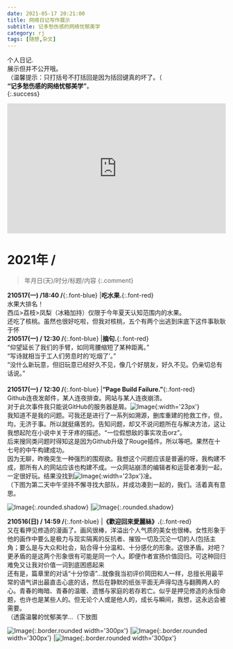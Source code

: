 ```yaml
---
date: 2021-05-17 20:21:00
title: 网络日记写作展示
subtitle: 记多愁伤感的网络忧郁美学
category: rj
tags: [随想,杂文]
---
```


个人日记.<br/>展示但并不公开哦。  
（温馨提示：只打括号不打括回是因为括回键真的坏了。（  
**“记多愁伤感的网络忧郁美学”**。  
{:.success}  
  
<!--more-->
  
<iframe width="100%" height="300" scrolling="no" frameborder="no" allow="autoplay" src="https://w.soundcloud.com/player/?url=https%3A//api.soundcloud.com/tracks/145063563&color=%23acacac&auto_play=true&hide_related=false&show_comments=true&show_user=true&show_reposts=false&show_teaser=true&visual=true"></iframe><div style="font-size: 10px; color: #cccccc;line-break: anywhere;word-break: normal;overflow: hidden;white-space: nowrap;text-overflow: ellipsis; font-family: Interstate,Lucida Grande,Lucida Sans Unicode,Lucida Sans,Garuda,Verdana,Tahoma,sans-serif;font-weight: 100;"></div>
  
# 2021年 /  
> 年月日(天)/时分/标题/内容
{:.comment}  

**210517(一) /18:40 /**{:.font-blue} |**吃水果.**{:.font-red}<br/>水果大排名！<br/>西瓜>荔枝>凤梨（冰箱加持）仅限于今年夏天认知范围内的水果。<br/>还吃了核桃。虽然也很好吃啦，但我对核桃，五个有两个出逃到床底下这件事耿耿于怀  
**210517(一) / 12:30 /**{:.font-blue} |**摘句.**{:.font-red}<br/>“仰望延长了我们的手臂，如同弯腰缩短了某种距离。”<br/>“写诗就相当于工人们劳息时的‘吃烟了’。”<br/>“没什么新玩意，但旧玩意已经好久不见，像几个好朋友，好久不见。仍亲切总有话说。”<br/>  
**210517(一) / 12:30 /**{:.font-blue} |**“Page Build Failure.”**{:.font-red}<br/>Github连夜发邮件，某人连夜排查。网站与某人连夜崩溃。<br/>对于此次事件我只能说GitHub的服务器是屑。![Image](http://pic.yupoo.com/erowz/f8626a1f/d1445926.jpg){:width='23px'}<br/>我知道不是我的问题。可我还是进行了一系列如溯源，删库重建的抢救工作，但，均，无济于事。所以就挺痛苦的。告知问题，却又不说问题所在与解决方法，这让我想起陀在小说中关于牙疼的描述。“一位假想敌的事实攻击orz”。<br/>后来搜同类问题时得知这是因为Github升级了Rouge插件。所以等吧。果然在十七号的中午构建成功。<br/>因为无聊，昨晚突生一种强烈的围观欲。我想这个问题应该是普遍的呀，我构建不成，那所有人的网站应该也构建不成。一众网站崩溃的编辑者和运营者凑到一起，一定很好玩。结果没找到![Image](http://pic.yupoo.com/erowz/f8626a1f/d1445926.jpg){:width='23px'}凎。<br/>（下图为第二天中午坚持不懈寻找大部队，并成功凑到一起的，我们。活着真有意思。  
  
![Image](http://pic.yupoo.com/erowz/dde9d6b4/e3fb3af9.jpg){:.rounded.shadow} |![Image](http://pic.yupoo.com/erowz/b93056dc/efa95c13.jpg){:.rounded.shadow}  
  
**210516(日) / 14:59 /**{:.font-blue} |**《歡迎回來愛麗絲》.**{:.font-red}<br/>又在看押见修造的漫画了。画风很棒，洋溢出个人气质的美女也很棒。女性形象于他的画作中要么是极力与现实隔离的反抗者、摧毁一切及沉沦一切的人(包括主角；要么是与大众和社会，贴合得十分温和、十分感化的形象。这很矛盾。对吧？更矛盾的是这两个形象很有可能是同一个人。即便作者宣扬价值回归。可这种回归难免又让我对价值一词到底困惑起来<br/>还有是，篇章里的对话“十分惊语”...就像我当初评价岡田和人一样，总擅长用最平常的语气讲出最直击心底的话，然后在静默的纸张平面无声得勾连与翻腾两人的心。青春的晦暗、青春的温暖、遗憾与家庭的若存若亡。似乎是押见修造的永恒命题，也许也是某些人的。但无论个人或是他人的，成长与瞬间，我想，这永远会被需要。<br/>（透露温馨的忧郁美学...（下放图
  
![Image](http://pic.yupoo.com/erowz/a598d263/a26140ff.jpeg){:.border.rounded width='300px'} |![Image](http://pic.yupoo.com/erowz/cb87f691/92db99b6.jpeg){:.border.rounded width='300px'} |![Image](http://pic.yupoo.com/erowz/9417fb3a/8c84d0b1.jpeg){:.border.rounded width='300px'}
